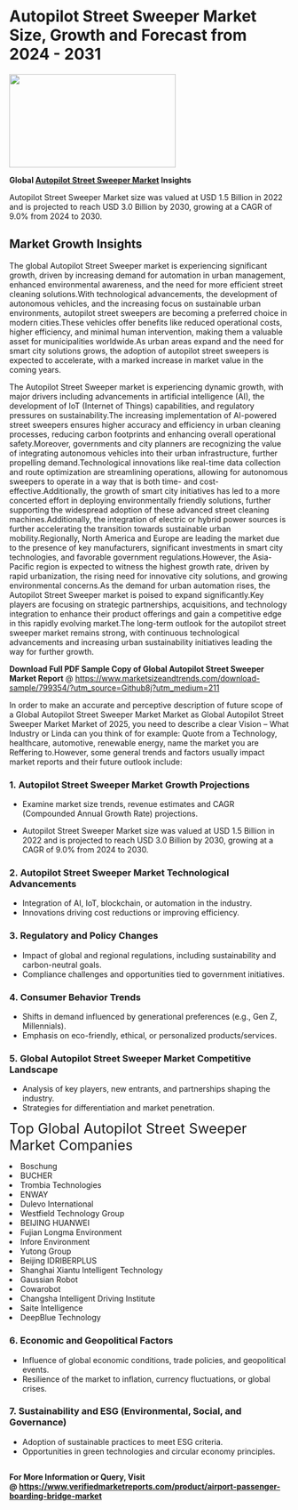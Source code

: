 <H1>Autopilot Street Sweeper Market Size, Growth and Forecast from 2024 - 2031</H1><img class="aligncenter size-medium wp-image-584254" src="https://thirdeyenews.in/wp-content/uploads/2024/09/Global-Market-Research-300x168.jpeg" alt="" width="300" height="168" /><p><strong>Global&nbsp;<a href="https://www.marketsizeandtrends.com/download-sample/799354/?utm_source=Github8j?utm_medium=211">Autopilot Street Sweeper Market</a> Insights</strong></p><p>Autopilot Street Sweeper Market size was valued at USD 1.5 Billion in 2022 and is projected to reach USD 3.0 Billion by 2030, growing at a CAGR of 9.0% from 2024 to 2030.</p><p><h2>Market Growth Insights</h2> <p>The global Autopilot Street Sweeper market is experiencing significant growth, driven by increasing demand for automation in urban management, enhanced environmental awareness, and the need for more efficient street cleaning solutions.With technological advancements, the development of autonomous vehicles, and the increasing focus on sustainable urban environments, autopilot street sweepers are becoming a preferred choice in modern cities.These vehicles offer benefits like reduced operational costs, higher efficiency, and minimal human intervention, making them a valuable asset for municipalities worldwide.As urban areas expand and the need for smart city solutions grows, the adoption of autopilot street sweepers is expected to accelerate, with a marked increase in market value in the coming years.</p> <p>The Autopilot Street Sweeper market is experiencing dynamic growth, with major drivers including advancements in artificial intelligence (AI), the development of IoT (Internet of Things) capabilities, and regulatory pressures on sustainability.The increasing implementation of AI-powered street sweepers ensures higher accuracy and efficiency in urban cleaning processes, reducing carbon footprints and enhancing overall operational safety.Moreover, governments and city planners are recognizing the value of integrating autonomous vehicles into their urban infrastructure, further propelling demand.Technological innovations like real-time data collection and route optimization are streamlining operations, allowing for autonomous sweepers to operate in a way that is both time- and cost-effective.Additionally, the growth of smart city initiatives has led to a more concerted effort in deploying environmentally friendly solutions, further supporting the widespread adoption of these advanced street cleaning machines.Additionally, the integration of electric or hybrid power sources is further accelerating the transition towards sustainable urban mobility.Regionally, North America and Europe are leading the market due to the presence of key manufacturers, significant investments in smart city technologies, and favorable government regulations.However, the Asia-Pacific region is expected to witness the highest growth rate, driven by rapid urbanization, the rising need for innovative city solutions, and growing environmental concerns.As the demand for urban automation rises, the Autopilot Street Sweeper market is poised to expand significantly.Key players are focusing on strategic partnerships, acquisitions, and technology integration to enhance their product offerings and gain a competitive edge in this rapidly evolving market.The long-term outlook for the autopilot street sweeper market remains strong, with continuous technological advancements and increasing urban sustainability initiatives leading the way for further growth.</p> <p><span class=""><strong>Download Full PDF Sample Copy of Global Autopilot Street Sweeper Market Report</strong> @ <a href="https://www.marketsizeandtrends.com/download-sample/799354/?utm_source=Github8j?utm_medium=211" target="_blank">https://www.marketsizeandtrends.com/download-sample/799354/?utm_source=Github8j?utm_medium=211</a></span></p><p>In order to make an accurate and perceptive description of future scope of a Global&nbsp;Autopilot Street Sweeper Market Market as Global&nbsp;Autopilot Street Sweeper Market Market of 2025, you need to describe a clear Vision &ndash; What Industry or Linda can you think of for example: Quote from a Technology, healthcare, automotive, renewable energy, name the market you are Reffering to.However, some general trends and factors usually impact market reports and their future outlook include:</p><h3>1.&nbsp;<strong>Autopilot Street Sweeper Market Growth Projections</strong></h3><ul><li>Examine market size trends, revenue estimates and CAGR (Compounded Annual Growth Rate) projections.</li><li><p>Autopilot Street Sweeper Market size was valued at USD 1.5 Billion in 2022 and is projected to reach USD 3.0 Billion by 2030, growing at a CAGR of 9.0% from 2024 to 2030.</p></li></ul><h3>2.&nbsp;<strong>Autopilot Street Sweeper Market Technological Advancements</strong></h3><ul><li>Integration of AI, IoT, blockchain, or automation in the industry.</li><li>Innovations driving cost reductions or improving efficiency.</li></ul><h3>3.&nbsp;<strong>Regulatory and Policy Changes</strong></h3><ul><li>Impact of global and regional regulations, including sustainability and carbon-neutral goals.</li><li>Compliance challenges and opportunities tied to government initiatives.</li></ul><h3>4.&nbsp;<strong>Consumer Behavior Trends</strong></h3><ul><li>Shifts in demand influenced by generational preferences (e.g., Gen Z, Millennials).</li><li>Emphasis on eco-friendly, ethical, or personalized products/services.</li></ul><h3>5.&nbsp;<strong>Global Autopilot Street Sweeper Market Competitive Landscape</strong></h3><ul><li>Analysis of key players, new entrants, and partnerships shaping the industry.</li><li>Strategies for differentiation and market penetration.</li></ul><p data-pm-slice="1 1 []"><span style="color: inherit; font-family: inherit; font-size: 25px;">Top Global Autopilot Street Sweeper Market Companies</span></p><div class="" data-test-id=""><p><li>Boschung</li><li> BUCHER</li><li> Trombia Technologies</li><li> ENWAY</li><li> Dulevo International</li><li> Westfield Technology Group</li><li> BEIJING HUANWEI</li><li> Fujian Longma Environment</li><li> Infore Environment</li><li> Yutong Group</li><li> Beijing IDRIBERPLUS</li><li> Shanghai Xiantu Intelligent Technology</li><li> Gaussian Robot</li><li> Cowarobot</li><li> Changsha Intelligent Driving Institute</li><li> Saite Intelligence</li><li> DeepBlue Technology</li></p></div><h3>6.&nbsp;<strong>Economic and Geopolitical Factors</strong></h3><ul><li>Influence of global economic conditions, trade policies, and geopolitical events.</li><li>Resilience of the market to inflation, currency fluctuations, or global crises.</li></ul><h3>7.&nbsp;<strong>Sustainability and ESG (Environmental, Social, and Governance)</strong></h3><ul><li>Adoption of sustainable practices to meet ESG criteria.</li><li>Opportunities in green technologies and circular economy principles.</li></ul><h2><strong style="font-size: 14px;">For More Information or Query, Visit @&nbsp;</strong><a style="background-color: #ffffff; font-size: 14px;" href="https://www.marketsizeandtrends.com/report/autopilot-street-sweeper-market/" target="_blank">https://www.verifiedmarketreports.com/product/airport-passenger-boarding-bridge-market</a></h2>